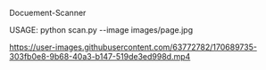 
Docuement-Scanner

USAGE:
python scan.py --image images/page.jpg


https://user-images.githubusercontent.com/63772782/170689735-303fb0e8-9b68-40a3-b147-519de3ed998d.mp4

